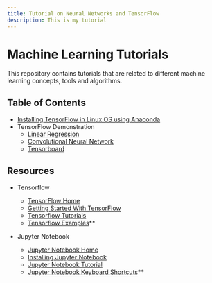```yaml
---
title: Tutorial on Neural Networks and TensorFlow
description: This is my tutorial
---
```

# Machine Learning Tutorials

This repository contains tutorials that are related to different machine learning concepts, tools and algorithms.

## Table of Contents

* [Installing TensorFlow in Linux OS using Anaconda](Tensorflow_Installation.md)
* TensorFlow Demonstration
    * [Linear Regression](https://github.com/aymericdamien/TensorFlow-Examples/blob/master/notebooks/2_BasicModels/linear_regression.ipynb)
    * [Convolutional Neural Network](https://github.com/aymericdamien/TensorFlow-Examples/blob/master/notebooks/3_NeuralNetworks/convolutional_network.ipynb)
    * [Tensorboard](https://github.com/aymericdamien/TensorFlow-Examples/blob/master/notebooks/4_Utils/tensorboard_basic.ipynb)
    
## Resources

* Tensorflow
    * [TensorFlow Home](https://www.tensorflow.org/)
    * [Getting Started With TensorFlow](https://www.tensorflow.org/get_started/get_started)
    * [Tensorflow Tutorials](https://www.tensorflow.org/tutorials/)
    * [Tensorflow Examples](https://github.com/aymericdamien/TensorFlow-Examples/)**
    
* Jupyter Notebook
     * [Jupyter Notebook Home](http://jupyter.org/)
     * [Installing Jupyter Notebook](http://jupyter.readthedocs.io/en/latest/install.html)
     * [Jupyter Notebook Tutorial](https://plot.ly/python/ipython-notebook-tutorial/)
     * [Jupyter Notebook Keyboard Shortcuts](https://www.cheatography.com/weidadeyue/cheat-sheets/jupyter-notebook/)**
